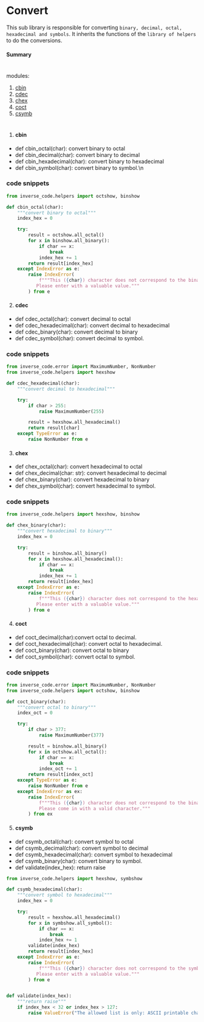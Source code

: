 # Convert

This sub library is responsible for converting `binary, decimal, octal, hexadecimal and symbols`.
It inherits the functions of the `library of helpers` to do the conversions.

#### Summary
#
modules:
1. [cbin](#cbin)
2. [cdec](#cdec)
3. [chex](#chex)
4. [coct](#coct)
5. [csymb](#csymb)

#

1. #### cbin

- def cbin_octal(char): convert binary to octal
- def cbin_decimal(char): convert binary to decimal
- def cbin_hexadecimal(char): convert binary to hexadecimal
- def cbin_symbol(char): convert binary to symbol.\n

### code snippets

```python
from inverse_code.helpers import octshow, binshow

def cbin_octal(char):
    """convert binary to octal"""
    index_hex = 0

    try:
        result = octshow.all_octal()
        for x in binshow.all_binary():
            if char == x:
                break
            index_hex += 1
        return result[index_hex]
    except IndexError as e:
        raise IndexError(
            f"""This ({char}) character does not correspond to the binary list.
           Please enter with a valuable value."""
        ) from e

```

2. #### cdec

- def cdec_octal(char): convert decimal to octal
- def cdec_hexadecimal(char): convert decimal to hexadecimal
- def cdec_binary(char): convert decimal to binary
- def cdec_symbol(char): convert decimal to symbol.

### code snippets

```python
from inverse_code.error import MaximumNumber, NonNumber
from inverse_code.helpers import hexshow

def cdec_hexadecimal(char):
    """convert decimal to hexadecimal"""

    try:
        if char > 255:
            raise MaximumNumber(255)

        result = hexshow.all_hexadecimal()
        return result[char]
    except TypeError as e:
        raise NonNumber from e

```

3. #### chex

- def chex_octal(char): convert hexadecimal to octal
- def chex_decimal(char: str): convert hexadecimal to decimal
- def chex_binary(char): convert hexadecimal to binary
- def chex_symbol(char): convert hexadecimal to symbol.

### code snippets

```python
from inverse_code.helpers import hexshow, binshow

def chex_binary(char):
    """convert hexadecimal to binary"""
    index_hex = 0

    try:
        result = binshow.all_binary()
        for x in hexshow.all_hexadecimal():
            if char == x:
                break
            index_hex += 1
        return result[index_hex]
    except IndexError as e:
        raise IndexError(
            f"""This ({char}) character does not correspond to the hexadecimal list.
           Please enter with a valuable value."""
        ) from e

```

4. #### coct

- def coct_decimal(char):convert octal to decimal.
- def coct_hexadecimal(char): convert octal to hexadecimal.
- def coct_binary(char): convert octal to binary
- def coct_symbol(char): convert octal to symbol.

### code snippets

```python
from inverse_code.error import MaximumNumber, NonNumber
from inverse_code.helpers import octshow, binshow

def coct_binary(char):
    """convert octal to binary"""
    index_oct = 0

    try:
        if char > 377:
            raise MaximumNumber(377)

        result = binshow.all_binary()
        for x in octshow.all_octal():
            if char == x:
                break
            index_oct += 1
        return result[index_oct]
    except TypeError as e:
        raise NonNumber from e
    except IndexError as ex:
        raise IndexError(
            f"""This ({char}) character does not correspond to the binary list.
            Please come in with a valid character."""
        ) from ex

```

5. #### csymb

- def csymb_octal(char): convert symbol to octal
- def csymb_decimal(char): convert symbol to decimal
- def csymb_hexadecimal(char): convert symbol to hexadecimal
- def csymb_binary(char): convert binary to symbol.
- def validate(index_hex): return raise

```python
from inverse_code.helpers import hexshow, symbshow

def csymb_hexadecimal(char):
    """convert symbol to hexadecimal"""
    index_hex = 0

    try:
        result = hexshow.all_hexadecimal()
        for x in symbshow.all_symbol():
            if char == x:
                break
            index_hex += 1
        validate(index_hex)
        return result[index_hex]
    except IndexError as e:
        raise IndexError(
            f"""This ({char}) character does not correspond to the symbol list.
           Please enter with a valuable value."""
        ) from e


def validate(index_hex):
    """return raise"""
    if index_hex < 32 or index_hex > 127:
        raise ValueError("The allowed list is only: ASCII printable characters.")


```